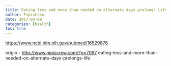 ```yaml
---
title: Eating less and more than needed on alternate days prolongs life
author: PipisCrew
date: 2017-03-09
categories: [health]
toc: true
---
```


https://www.ncbi.nlm.nih.gov/pubmed/16529878

origin - http://www.pipiscrew.com/?p=7097 eating-less-and-more-than-needed-on-alternate-days-prolongs-life